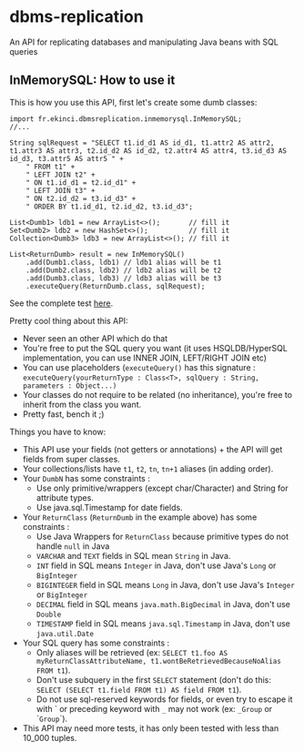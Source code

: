 # dbms-replication
An API for replicating databases and manipulating Java beans with SQL queries


## InMemorySQL: How to use it

This is how you use this API, first let's create some dumb classes:

```
import fr.ekinci.dbmsreplication.inmemorysql.InMemorySQL;
//...

String sqlRequest = "SELECT t1.id_d1 AS id_d1, t1.attr2 AS attr2, t1.attr3 AS attr3, t2.id_d2 AS id_d2, t2.attr4 AS attr4, t3.id_d3 AS id_d3, t3.attr5 AS attr5 " +
    " FROM t1" +
    " LEFT JOIN t2" +
    " ON t1.id_d1 = t2.id_d1" +
    " LEFT JOIN t3" +
    " ON t2.id_d2 = t3.id_d3" +
    " ORDER BY t1.id_d1, t2.id_d2, t3.id_d3";

List<Dumb1> ldb1 = new ArrayList<>();       // fill it
Set<Dumb2> ldb2 = new HashSet<>();          // fill it
Collection<Dumb3> ldb3 = new ArrayList<>(); // fill it

List<ReturnDumb> result = new InMemorySQL()
    .add(Dumb1.class, ldb1) // ldb1 alias will be t1
    .add(Dumb2.class, ldb2) // ldb2 alias will be t2
    .add(Dumb3.class, ldb3) // ldb3 alias will be t3
    .executeQuery(ReturnDumb.class, sqlRequest);
```

See the complete test [here](https://github.com/eau-de-la-seine/dbms-replication/blob/master/src/test/java/fr/ekinci/dbmsreplication/test/InMemoryTest.java).

Pretty cool thing about this API:

* Never seen an other API which do that
* You're free to put the SQL query you want (it uses HSQLDB/HyperSQL implementation, you can use INNER JOIN, LEFT/RIGHT JOIN etc)
* You can use placeholders (`executeQuery()` has this signature : `executeQuery(yourReturnType : Class<T>, sqlQuery : String, parameters : Object...)`
* Your classes do not require to be related (no inheritance), you're free to inherit from the class you want.
* Pretty fast, bench it ;)


Things you have to know:

* This API use your fields (not getters or annotations) + the API will get fields from super classes.
* Your collections/lists have `t1`, `t2`, `tn`, `tn+1` aliases (in adding order).
* Your `DumbN` has some constraints :
    * Use only primitive/wrappers (except char/Character) and String for attribute types.
    * Use java.sql.Timestamp for date fields.
* Your `ReturnClass` (`ReturnDumb` in the example above) has some constraints :
    * Use Java Wrappers for `ReturnClass` because primitive types do not handle `null` in Java
    * `VARCHAR` and `TEXT` fields in SQL mean `String` in Java.
    * `INT` field in SQL means `Integer` in Java, don't use Java's `Long` or `BigInteger`
    * `BIGINTEGER` field in SQL means `Long` in Java, don't use Java's `Integer` or `BigInteger`
    * `DECIMAL` field in SQL means `java.math.BigDecimal` in Java, don't use `Double`
    * `TIMESTAMP` field in SQL means `java.sql.Timestamp` in Java, don't use `java.util.Date`
* Your SQL query has some constraints :
    * Only aliases will be retrieved (ex: `SELECT t1.foo AS myReturnClassAttributeName, t1.wontBeRetrievedBecauseNoAlias FROM t1`).
    * Don't use subquery in the first `SELECT` statement (don't do this: `SELECT (SELECT t1.field FROM t1) AS field FROM t1`).
    * Do not use sql-reserved keywords for fields, or even try to escape it with \` or preceding keyword with `_` may not work (ex: `_Group` or \``Group`\`).
* This API may need more tests, it has only been tested with less than 10_000 tuples.
